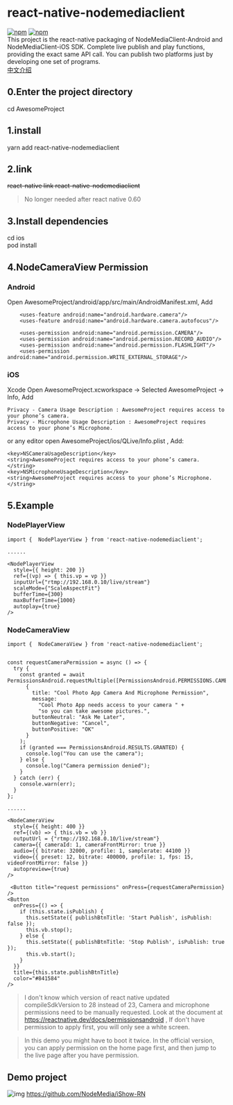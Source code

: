 # react-native-nodemediaclient
[![npm](https://img.shields.io/npm/v/react-native-nodemediaclient.svg)](https://www.npmjs.com/package/react-native-nodemediaclient)
[![npm](https://img.shields.io/npm/dm/react-native-nodemediaclient.svg)](https://www.npmjs.com/package/react-native-nodemediaclient)  
This project is the react-native packaging of NodeMediaClient-Android and NodeMediaClient-iOS SDK.
Complete live publish and play functions, providing the exact same API call. You can publish two platforms just by developing one set of programs.  
[中文介绍](https://github.com/NodeMedia/react-native-nodemediaclient/blob/master/README_CN.md)

## 0.Enter the project directory
cd AwesomeProject

## 1.install
yarn add react-native-nodemediaclient

## 2.link
~~react-native link react-native-nodemediaclient~~
>No longer needed after react native 0.60

## 3.Install dependencies
cd ios  
pod install

## 4.NodeCameraView Permission

### Android
Open AwesomeProject/android/app/src/main/AndroidManifest.xml, Add

```  
    <uses-feature android:name="android.hardware.camera"/>
    <uses-feature android:name="android.hardware.camera.autofocus"/>

    <uses-permission android:name="android.permission.CAMERA"/>
    <uses-permission android:name="android.permission.RECORD_AUDIO"/>
    <uses-permission android:name="android.permission.FLASHLIGHT"/>
    <uses-permission android:name="android.permission.WRITE_EXTERNAL_STORAGE"/>
```

### iOS
Xcode Open AwesomeProject.xcworkspace -> Selected AwesomeProject -> Info, Add

```
Privacy - Camera Usage Description : AwesomeProject requires access to your phone’s camera.
Privacy - Microphone Usage Description : AwesomeProject requires access to your phone’s Microphone.
```
or any editor open AwesomeProject/ios/QLive/Info.plist , Add:
```
<key>NSCameraUsageDescription</key>
<string>AwesomeProject requires access to your phone’s camera.</string>
<key>NSMicrophoneUsageDescription</key>
<string>AwesomeProject requires access to your phone’s Microphone.</string>
````

## 5.Example

### NodePlayerView

```
import {  NodePlayerView } from 'react-native-nodemediaclient';

......

<NodePlayerView 
  style={{ height: 200 }}
  ref={(vp) => { this.vp = vp }}
  inputUrl={"rtmp://192.168.0.10/live/stream"}
  scaleMode={"ScaleAspectFit"}
  bufferTime={300}
  maxBufferTime={1000}
  autoplay={true}
/>
```


### NodeCameraView
```
import {  NodeCameraView } from 'react-native-nodemediaclient';


const requestCameraPermission = async () => {
  try {
    const granted = await PermissionsAndroid.requestMultiple([PermissionsAndroid.PERMISSIONS.CAMERA,PermissionsAndroid.PERMISSIONS.RECORD_AUDIO],
      {
        title: "Cool Photo App Camera And Microphone Permission",
        message:
          "Cool Photo App needs access to your camera " +
          "so you can take awesome pictures.",
        buttonNeutral: "Ask Me Later",
        buttonNegative: "Cancel",
        buttonPositive: "OK"
      }
    );
    if (granted === PermissionsAndroid.RESULTS.GRANTED) {
      console.log("You can use the camera");
    } else {
      console.log("Camera permission denied");
    }
  } catch (err) {
    console.warn(err);
  }
};

......

<NodeCameraView 
  style={{ height: 400 }}
  ref={(vb) => { this.vb = vb }}
  outputUrl = {"rtmp://192.168.0.10/live/stream"}
  camera={{ cameraId: 1, cameraFrontMirror: true }}
  audio={{ bitrate: 32000, profile: 1, samplerate: 44100 }}
  video={{ preset: 12, bitrate: 400000, profile: 1, fps: 15, videoFrontMirror: false }}
  autopreview={true}
/>

 <Button title="request permissions" onPress={requestCameraPermission} />
<Button
  onPress={() => {
    if (this.state.isPublish) {
      this.setState({ publishBtnTitle: 'Start Publish', isPublish: false });
      this.vb.stop();
    } else {
      this.setState({ publishBtnTitle: 'Stop Publish', isPublish: true });
      this.vb.start();
    }
  }}
  title={this.state.publishBtnTitle}
  color="#841584"
/>
```
>I don't know which version of react native updated compileSdkVersion to 28 instead of 23, Camera and microphone permissions need to be manually requested. Look at the document at https://reactnative.dev/docs/permissionsandroid , If don't have permission to apply first, you will only see a white screen.

>In this demo you might have to boot it twice.
In the official version, you can apply permission on the home page first, and then jump to the live page after you have permission.

## Demo project
![img](https://raw.githubusercontent.com/NodeMedia/iShow-RN/master/1519740855033.gif)
https://github.com/NodeMedia/iShow-RN
